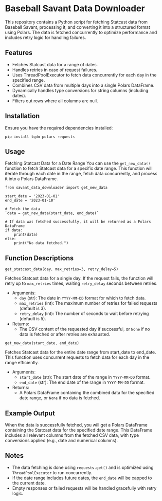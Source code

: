 # Baseball Savant Data Downloader
This repository contains a Python script for fetching Statcast data from Baseball Savant, processing it, and converting it into a structured format using Polars. The data is fetched concurrently to optimize performance and includes retry logic for handling failures.

## Features
- Fetches Statcast data for a range of dates.
- Handles retries in case of request failures.
- Uses ThreadPoolExecutor to fetch data concurrently for each day in the specified range.
- Combines CSV data from multiple days into a single Polars DataFrame.
- Dynamically handles type conversions for string columns (including dates).
- Filters out rows where all columns are null.

## Installation
Ensure you have the required dependencies installed:

`pip install tqdm polars requests`

## Usage
Fetching Statcast Data for a Date Range
You can use the `get_new_data()` function to fetch Statcast data for a specific date range. This function will iterate through each date in the range, fetch data concurrently, and process it into a Polars DataFrame.

```
from savant_data_downloader import get_new_data

start_date = '2023-01-01'
end_date = '2023-01-10'

# Fetch the data
`data = get_new_data(start_date, end_date)`

# If data was fetched successfully, it will be returned as a Polars DataFrame
if data:
    print(data)
else:
    print("No data fetched.")
```

## Function Descriptions
`get_statcast_data(day, max_retries=3, retry_delay=5)`

Fetches Statcast data for a single day. If the request fails, the function will retry up to `max_retries` times, waiting `retry_delay` seconds between retries.

- Arguments:
  - `day` (str): The date in `YYYY-MM-DD` format for which to fetch data.
  - `max_retries` (int): The maximum number of retries for failed requests (default is 3).
  - `retry_delay` (int): The number of seconds to wait before retrying (default is 5).
- Returns:
  - The CSV content of the requested day if successful, or `None` if no data is fetched or after retries are exhausted.


`get_new_data(start_date, end_date)`

Fetches Statcast data for the entire date range from start_date to end_date. This function uses concurrent requests to fetch data for each day in the range efficiently.
- Arguments:
  - `start_date` (str): The start date of the range in `YYYY-MM-DD` format.
  - `end_date` (str): The end date of the range in `YYYY-MM-DD` format.
- Returns:
  - A Polars DataFrame containing the combined data for the specified date range, or `None` if no data is fetched.
 
## Example Output
When the data is successfully fetched, you will get a Polars DataFrame containing the Statcast data for the specified date range. This DataFrame includes all relevant columns from the fetched CSV data, with type conversions applied (e.g., date and numerical columns).

## Notes
- The data fetching is done using `requests.get()` and is optimized using `ThreadPoolExecutor` to run concurrently.
- If the date range includes future dates, the `end_date` will be capped to the current date.
- Empty responses or failed requests will be handled gracefully with retry logic.
